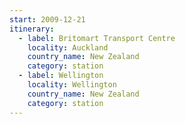 ```yaml
---
start: 2009-12-21
itinerary:
  - label: Britomart Transport Centre
    locality: Auckland
    country_name: New Zealand
    category: station
  - label: Wellington
    locality: Wellington
    country_name: New Zealand
    category: station
---
```

